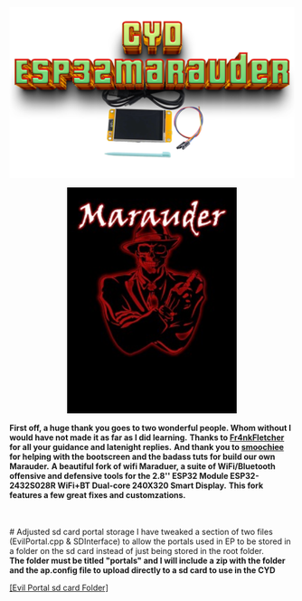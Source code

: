![Header](pictures/mainheader.png)
<br>

<p align="center"><img alt="Custom Marauder logo" src="https://github.com/ATOMNFT/CYD-ESP32Marauder/blob/master/pictures/M8.jpeg" width="300"></p>
<p align="center">

  
  <b>First off, a huge thank you goes to two wonderful people. Whom without I would have not made it as far as I  did learning.</b> 
  <b>Thanks to <a href=https://github.com/Fr4nkFletcher>Fr4nkFletcher</a> for all your guidance and latenight replies.</b>
  <b>And thank you to <a href=https://github.com/smoochiee>smoochiee</a> for helping with the bootscreen and the badass tuts for build our own Marauder.</b>
  <b>A beautiful fork of wifi Maraduer, a suite of WiFi/Bluetooth offensive and defensive tools for the 2.8'' ESP32 Module ESP32-2432S028R WiFi+BT Dual-core 240X320 Smart Display.</b>
  <b>This fork features a few great fixes and customzations.</b>
  
  <br>
  <br>
  # Adjusted sd card portal storage
  I have tweaked a section of two files (EvilPortal.cpp & SDInterface) to allow the portals used in EP to be stored in a folder on the sd card instead of just being stored in the root folder. </b>
  
  <br> 
  <b>The folder must be titled "portals" and I will include a zip with the folder and the ap.config file to upload directly to a sd card to use in the CYD</b>
  <br>
  
  <a href="https://github.com/ATOMNFT/CYD-ESP32Marauder/tree/master/Evil%20Portal%20Stuff" target="_blank">[Evil Portal sd card Folder]</a>

